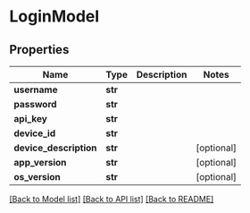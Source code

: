 # LoginModel

## Properties
Name | Type | Description | Notes
------------ | ------------- | ------------- | -------------
**username** | **str** |  | 
**password** | **str** |  | 
**api_key** | **str** |  | 
**device_id** | **str** |  | 
**device_description** | **str** |  | [optional] 
**app_version** | **str** |  | [optional] 
**os_version** | **str** |  | [optional] 

[[Back to Model list]](../README.md#documentation-for-models) [[Back to API list]](../README.md#documentation-for-api-endpoints) [[Back to README]](../README.md)


